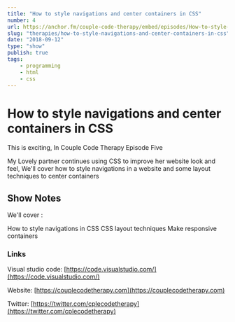 ```yaml
---
title: "How to style navigations and center containers in CSS"
number: 4
url: https://anchor.fm/couple-code-therapy/embed/episodes/How-to-style-navigations-and-center-containers-in-CSS-e26q0d
slug: "therapies/how-to-style-navigations-and-center-containers-in-css"
date: "2018-09-12"
type: "show"
publish: true
tags:
    - programming
    - html
    - css
---
```


# How to style navigations and center containers in CSS

This is exciting, In Couple Code Therapy Episode Five

My Lovely partner continues using CSS to improve her website look and feel, We'll cover how to style navigations in a website and some layout techniques to center containers

## Show Notes

We'll cover :

How to style navigations in CSS
CSS layout techniques
Make responsive containers

### Links
 
Visual studio code: [https://code.visualstudio.com/](https://code.visualstudio.com/)

Website: [https://couplecodetherapy.com](https://couplecodetherapy.com)

Twitter: [https://twitter.com/cplecodetherapy](https://twitter.com/cplecodetherapy)
